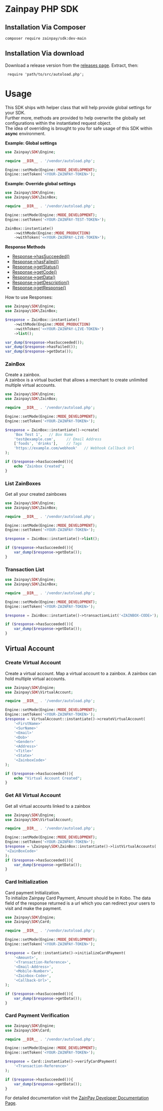 # Zainpay PHP SDK

## Installation Via Composer

```
composer require zainpay/sdk:dev-main
```

## Installation Via download
Download a release version from the [releases page](https://github.com/zainpay/zainpay-php-sdk). Extract, then:
```
 require 'path/to/src/autoload.php';
```

# Usage

This SDK ships with helper class that will help provide global settings for your SDK.<br/>
Further more, methods are provided to help overwrite the globally set configurations within the instantiated request
object.<br/>
The idea of overriding is brought to you for safe usage of this SDK within **async** environment.

**Example: Global settings**

```php
use Zainpay\SDK\Engine;

require __DIR__ . '/vendor/autoload.php';

Engine::setMode(Engine::MODE_DEVELOPMENT);
Engine::setToken('<YOUR-ZAINPAY-TOKEN>');
```

**Example: Override global settings**

```php
use Zainpay\SDK\Engine;
use Zainpay\SDK\ZainBox;

require __DIR__ . '/vendor/autoload.php';

Engine::setMode(Engine::MODE_DEVELOPMENT);
Engine::setToken('<YOUR-ZAINPAY-TEST-TOKEN>');

ZainBox::instantiate()
    ->withMode(Engine::MODE_PRODUCTION)
    ->withToken('<<YOUR-ZAINPAY-LIVE-TOKEN>');
```

**Response Methods**
* [Response->hasSucceeded()](src/Response.php)
* [Response->hasFailed()](src/Response.php)
* [Response->getStatus()](src/Response.php)
* [Response->getCode()](src/Response.php)
* [Response->getData()](src/Response.php)
* [Response->getDescription()](src/Response.php)
* [Response->getResponse()](src/Response.php)

How to use Responses:
```php
use Zainpay\SDK\Engine;
use Zainpay\SDK\ZainBox;

$response = ZainBox::instantiate()
    ->withMode(Engine::MODE_PRODUCTION)
    ->withToken('<<YOUR-ZAINPAY-LIVE-TOKEN>')
    ->list();

var_dump($response->hasSucceeded());
var_dump($response->hasFailed());
var_dump($response->getData());
```


### ZainBox

Create a zainbox. <br/> 
A zainbox is a virtual bucket that allows a merchant to create unlimited multiple virtual accounts. 

```php
use Zainpay\SDK\Engine;
use Zainpay\SDK\ZainBox;

require __DIR__ . '/vendor/autoload.php';

Engine::setMode(Engine::MODE_DEVELOPMENT);
Engine::setToken('<YOUR-ZAINPAY-TOKEN>');

$response = ZainBox::instantiate()->create(
    'Box Test 1',   // Box Name
    'test@example.com',     // Email Address
    ['foods', 'drinks'],    // Tags
    'https://example.com/webhook'   // Webhook Callback Url
);

if ($response->hasSucceeded()){
    echo "Zainbox Created";
}
```

### List ZainBoxes
Get all your created zainboxes
```php
use Zainpay\SDK\Engine;
use Zainpay\SDK\ZainBox;

require __DIR__ . '/vendor/autoload.php';

Engine::setMode(Engine::MODE_DEVELOPMENT);
Engine::setToken('<YOUR-ZAINPAY-TOKEN>');

$response = ZainBox::instantiate()->list();

if ($response->hasSucceeded()){
    var_dump($response->getData());
}
```


### Transaction List

```php
use Zainpay\SDK\Engine;
use Zainpay\SDK\ZainBox;

require __DIR__ . '/vendor/autoload.php';

Engine::setMode(Engine::MODE_DEVELOPMENT);
Engine::setToken('<YOUR-ZAINPAY-TOKEN>');

$response = ZainBox::instantiate()->transactionList('<ZAINBOX-CODE>');

if ($response->hasSucceeded()){
    var_dump($response->getData());
}
```

## Virtual Account
### Create Virtual Account
Create a virtual account. Map a virtual account to a zainbox. A zainbox can hold multiple virtual accounts.
```php
use Zainpay\SDK\Engine;
use Zainpay\SDK\VirtualAccount;

require __DIR__ . '/vendor/autoload.php';

Engine::setMode(Engine::MODE_DEVELOPMENT);
Engine::setToken('<YOUR-ZAINPAY-TOKEN>');
$response = VirtualAccount::instantiate()->createVirtualAccount(
    '<FirstName>'
    '<SurName>'
    '<Email>'
    '<Dob>'
    '<Gender>'
    '<Address>'
    '<Title>'
    '<State>'
    '<ZainboxCode>'
);

if ($response->hasSucceeded()){
    echo "Virtual Account Created";
}
```
### Get All Virtual Account
Get all virtual accounts linked to a zainbox
```php
use Zainpay\SDK\Engine;
use Zainpay\SDK\VirtualAccount;

require __DIR__ . '/vendor/autoload.php';

Engine::setMode(Engine::MODE_DEVELOPMENT);
Engine::setToken('<YOUR-ZAINPAY-TOKEN>');
$response = \Zainpay\SDK\ZainBox::instantiate()->listVirtualAccounts(
'<ZainBoxCode>'
);
if ($response->hasSucceeded()){
    var_dump($response->getData());
}
```

### Card Initialization
Card payment Initialization. <br/>
To initialize Zainpay Card Payment, Amount should be in Kobo.
The data field of the response returned is a url which you can redirect your users to visit and make the payment.

```php
use Zainpay\SDK\Engine;
use Zainpay\SDK\Card;

require __DIR__ . '/vendor/autoload.php';

Engine::setMode(Engine::MODE_DEVELOPMENT);
Engine::setToken('<YOUR-ZAINPAY-TOKEN>');

$response = Card::instantiate()->initializeCardPayment(
    '<Amount>',
    '<Transaction-Reference>',
    '<Email-Address>',
    '<Mobile-Number>',
    '<Zainbox-Code>',
    '<Callback-Url>',
);

if ($response->hasSucceeded()){
    var_dump($response->getData());
}
```
### Card Payment Verification
```php
use Zainpay\SDK\Engine;
use Zainpay\SDK\Card;

require __DIR__ . '/vendor/autoload.php';

Engine::setMode(Engine::MODE_DEVELOPMENT);
Engine::setToken('<YOUR-ZAINPAY-TOKEN>');

$response = Card::instantiate()->verifyCardPayment(
    '<Transaction-Reference>'
);

if ($response->hasSucceeded()){
    var_dump($response->getData());
}
```

For detailed documentation visit the [ZainPay Developer Documentation Page](https://zainpay.ng/developers/). 